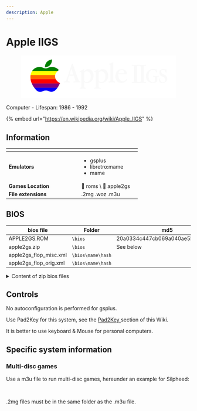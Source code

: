 ```yaml
---
description: Apple
---
```


# Apple IIGS

<div align="left">

<figure><picture><source srcset="https://raw.githubusercontent.com/fabricecaruso/es-theme-carbon/91d85c7849cc550b0cac4e75cb8e0923d3b61b5e/art/logos/apple2gs-w.svg" media="(prefers-color-scheme: dark)"><img src="https://raw.githubusercontent.com/fabricecaruso/es-theme-carbon/52ff37c9e265587d006945a2ba695b5a962b3a3d/art/logos/apple2gs.svg" alt=""></picture><figcaption></figcaption></figure>

</div>

Computer - Lifespan: 1986 - 1992

{% embed url="https://en.wikipedia.org/wiki/Apple_IIGS" %}

## Information

<table data-header-hidden><thead><tr><th width="184"></th><th></th><th data-hidden></th></tr></thead><tbody><tr><td><strong>Emulators</strong></td><td><ul><li>gsplus</li><li>libretro:mame</li><li>mame</li></ul></td><td></td></tr><tr><td><strong>Games Location</strong></td><td><span data-gb-custom-inline data-tag="emoji" data-code="1f4c1">📁</span> roms \ <span data-gb-custom-inline data-tag="emoji" data-code="1f4c2">📂</span> apple2gs</td><td></td></tr><tr><td><strong>File extensions</strong></td><td>.2mg .woz .m3u</td><td></td></tr></tbody></table>

## BIOS

<table><thead><tr><th width="236">bios file</th><th width="192">Folder</th><th>md5</th></tr></thead><tbody><tr><td>APPLE2GS.ROM</td><td><code>\bios</code></td><td>20a0334c447cb069a040ae5be1d938df</td></tr><tr><td>apple2gs.zip</td><td><code>\bios</code></td><td>See below</td></tr><tr><td>apple2gs_flop_misc.xml</td><td><code>\bios\mame\hash</code></td><td></td></tr><tr><td>apple2gs_flop_orig.xml</td><td><code>\bios\mame\hash</code></td><td></td></tr></tbody></table>



<details>

<summary>Content of zip bios files</summary>

<pre><code>"apple2gs.zip"
- "341-0728" size="131072" crc="8d410067" sha1="c0f4704233ead14cb8e1e8a68fbd7063c56afd27"
- "341-0748" size="131072" crc="18190283" sha1="c70576869deec92ca82c78438b1d5c686eac7480"
- "341s0632-2.bin" size="4096" crc="e1c11fb0" sha1="141d18c36a617ab9dce668445440d34354be0672"
<strong>- "apple2gs.chr" size="4096" crc="91e53cd8" sha1="34e2443e2ef960a36c047a09ed5a93f471797f89"
</strong></code></pre>

</details>

## Controls

No autoconfiguration is performed for gsplus.

Use Pad2Key for this system, see the [Pad2Key ](../../../../controllers/pad2key.md)section of this Wiki.

It is better to use keyboard & Mouse for personal computers.

## Specific system information

### Multi-disc games

Use a m3u file to run multi-disc games, hereunder an example for Silpheed:

<div align="left">

<figure><img src="https://i.imgur.com/6dRmeLY.png" alt=""><figcaption></figcaption></figure>

</div>

.2mg files must be in the same folder as the .m3u file.
